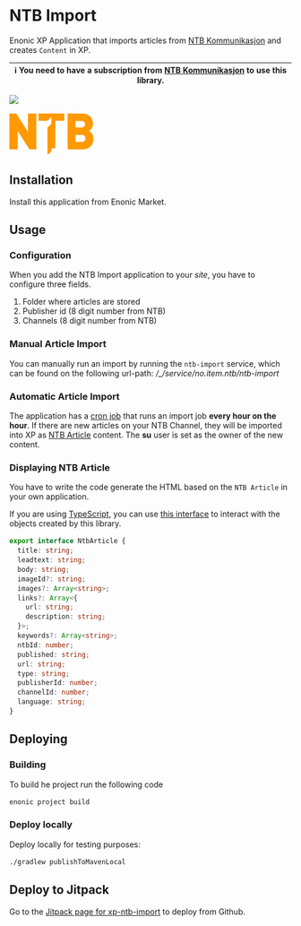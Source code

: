 # NTB Import

Enonic XP Application that imports articles from [NTB Kommunikasjon](https://kommunikasjon.ntb.no/) and creates `Content` in XP.

| :information_source: You need to have a subscription from [NTB Kommunikasjon](https://kommunikasjon.ntb.no/bli-kunde) to use this library. |
|------|

[![](https://jitpack.io/v/no.item/xp-ntb-import.svg)](https://jitpack.io/#no.item/xp-ntb-import)

<img src="https://github.com/ItemConsulting/xp-ntb-import/raw/main/docs/icon.svg?sanitize=true" width="150">

## Installation

Install this application from Enonic Market.

## Usage

### Configuration

When you add the NTB Import application to your *site*, you have to configure three fields.

 1. Folder where articles are stored
 2. Publisher id (8 digit number from NTB)
 3. Channels (8 digit number from NTB)

### Manual Article Import

You can manually run an import by running the  `ntb-import` service, which can be found on the following url-path: 
*/_/service/no.item.ntb/ntb-import*

### Automatic Article Import

The application has a [cron job](./src/main/resources/main.ts) that runs an import job **every hour on the hour**. If there 
are new articles on your NTB Channel, they will be imported into XP as 
[NTB Article](./src/main/resources/site/content-types/ntb-article/ntb-article.xml) content. The  **su** user is set as 
the owner of the new content.

### Displaying NTB Article

You have to write the code generate the HTML based on the `NTB Article` in your own application.

If you are using [TypeScript](https://github.com/ItemConsulting/enonic-types/), you can use 
[this interface](./src/main/resources/site/content-types/ntb-article/ntb-article.d.ts) to interact with the objects created by this library.

```typescript
export interface NtbArticle {
  title: string;
  leadtext: string;
  body: string;
  imageId?: string;
  images?: Array<string>;
  links?: Array<{
    url: string;
    description: string;
  }>;
  keywords?: Array<string>;
  ntbId: number;
  published: string;
  url: string;
  type: string;
  publisherId: number;
  channelId: number;
  language: string;
}
```

## Deploying

### Building

To build he project run the following code

```bash
enonic project build
```

### Deploy locally

Deploy locally for testing purposes:

```bash
./gradlew publishToMavenLocal
```

## Deploy to Jitpack

Go to the [Jitpack page for xp-ntb-import](https://jitpack.io/#no.item/xp-ntb-import) to deploy from Github.
